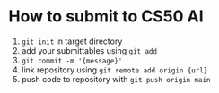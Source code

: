 # How to submit to CS50 AI

1. `git init` in target directory
2. add your submittables using `git add`
3. `git commit -m '{message}'`
4. link repository using `git remote add origin {url}`
5. push code to repository with `git push origin main`